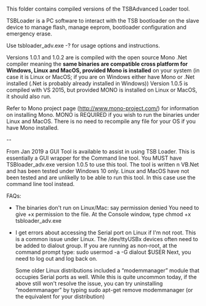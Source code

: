 This folder contains compiled versions of the TSBAdvanced Loader tool.

TSBLoader is a PC software to interact with the TSB bootloader on the slave device to manage flash, manage eeprom, bootloader configuration and emergency erase.

Use tsbloader_adv.exe -? for usage options and instructions.

Versions 1.0.1 and 1.0.2 are is compiled with the open source Mono .Net compiler meaning the <b>same binaries are compatible cross platform for Windows, Linux and MacOS, provided Mono is installed</b> on your system (in case it is Linux or MacOS; if you are on Windows either have Mono or .Net installed (.Net is probably already installed in Windows))
Version 1.0.5 is compiled with VS 2015, but provided MONO is installed on Linux or MacOS, it should also run.

Refer to Mono project page (http://www.mono-project.com/) for information on installing Mono.
MONO is REQUIRED if you wish to run the binaries under Linux and MacOS. There is no need to recompile any file for your OS if you have Mono installed.

--

From Jan 2019 a GUI Tool is available to assist in using TSB Loader.
This is essentially a GUI wrapper for the Command line tool. You MUST have TSBloader_adv.exe version 1.0.5 to use this tool.
The tool is written n VB.Net and has been tested under Windows 10 only. Linux and MacOS have not been tested and are unlikelly to be able to run this tool. In this case use the command line tool instead.



FAQs:
- The binaries don't run on Linux/Mac: say permission denied
  You need to give +x permission to the file.
  At the Console window, type chmod +x tsbloader_adv.exe
  
- I get errors about accessing the Serial port on Linux if I'm not root.
  This is a common issue under Linux. The /dev/ttyUSBx devices often need to be added to dialout group. 
  If you are running as non-root, at the command prompt type:
    sudo usermod -a -G dialout $USER
  Next, you need to log out and log back on.

  Some older Linux distributions included a “modemmanager” module that occupies Serial ports as well. 
  While this is quite uncommon today, if the above still won't resolve the issue, you can try uninstalling “modemmanager” by typing sudo apt-get remove modemmanager (or the equivalent for your distribution)
